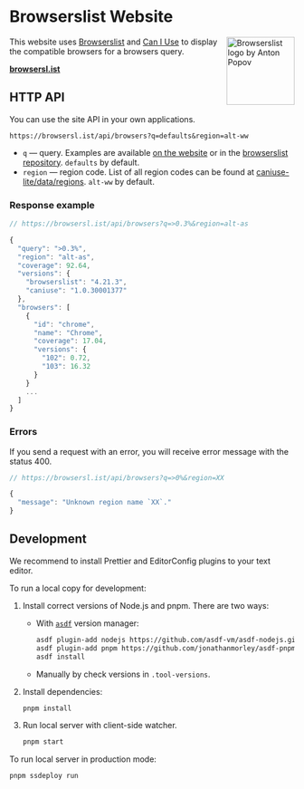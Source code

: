 # Browserslist Website

<img width="120" height="120" alt="Browserslist logo by Anton Popov"
     src="https://browsersl.ist/logo.svg" align="right">

This website uses [Browserslist] and [Can I Use] to display
the compatible browsers for a browsers query.

**[browsersl.ist](https://browsersl.ist/)**

[browserslist]: https://github.com/browserslist/browserslist
[Can I Use]: https://github.com/Fyrd/caniuse


## HTTP API

You can use the site API in your own applications.

```
https://browsersl.ist/api/browsers?q=defaults&region=alt-ww
```

- `q` — query. Examples are available [on the website](https://browsersl.ist) or in the [browserslist repository](https://github.com/browserslist/browserslist#full-list). `defaults` by default.
- `region` — region code. List of all region codes can be found at [caniuse-lite/data/regions](https://github.com/browserslist/caniuse-lite/tree/main/data/regions). `alt-ww` by default.


### Response example

```js
// https://browsersl.ist/api/browsers?q=>0.3%&region=alt-as

{
  "query": ">0.3%",
  "region": "alt-as",
  "coverage": 92.64,
  "versions": {
    "browserslist": "4.21.3",
    "caniuse": "1.0.30001377"
  },
  "browsers": [
    {
      "id": "chrome",
      "name": "Chrome",
      "coverage": 17.04,
      "versions": {
        "102": 0.72,
        "103": 16.32
      }
    }
    ...
  ]
}
```

### Errors

If you send a request with an error, you will receive error message with the status 400.

```js
// https://browsersl.ist/api/browsers?q=>0%&region=XX

{
  "message": "Unknown region name `XX`."
}
```


## Development

We recommend to install Prettier and EditorConfig plugins to your text editor.

To run a local copy for development:

1. Install correct versions of Node.js and pnpm. There are two ways:
	- With [`asdf`](https://github.com/asdf-vm/asdf) version manager:

      ```sh
      asdf plugin-add nodejs https://github.com/asdf-vm/asdf-nodejs.git
      asdf plugin-add pnpm https://github.com/jonathanmorley/asdf-pnpm.git
      asdf install
      ```

	- Manually by check versions in `.tool-versions`.

2. Install dependencies:

   ```sh
   pnpm install
   ```

3. Run local server  with client-side watcher.

   ```sh
   pnpm start
   ```

To run local server in production mode:

```sh
pnpm ssdeploy run
```
